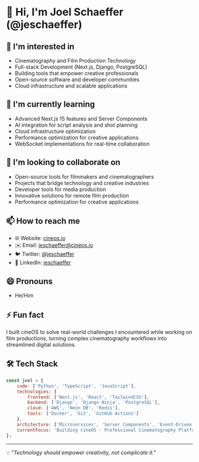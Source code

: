 # 👋 Hi, I'm Joel Schaeffer (@jeschaeffer)

## 👀 I'm interested in
- Cinematography and Film Production Technology
- Full-stack Development (Next.js, Django, PostgreSQL)
- Building tools that empower creative professionals
- Open-source software and developer communities
- Cloud infrastructure and scalable applications

## 🌱 I'm currently learning
- Advanced Next.js 15 features and Server Components
- AI integration for script analysis and shot planning
- Cloud infrastructure optimization
- Performance optimization for creative applications
- WebSocket implementations for real-time collaboration

## 💞️ I'm looking to collaborate on
- Open-source tools for filmmakers and cinematographers
- Projects that bridge technology and creative industries
- Developer tools for media production
- Innovative solutions for remote film production
- Performance optimization for creative applications

## 📫 How to reach me
- 🌐 Website: [cineos.io](https://cineos.io)
- ✉️ Email: [jeschaeffer@cineos.io](mailto:jeschaeffer@cineos.io)
- 🐦 Twitter: [@jeschaeffer](https://twitter.com/jeschaeffer)
- 💼 LinkedIn: [jeschaeffer](https://linkedin.com/in/jeschaeffer)

## 😄 Pronouns
- He/Him

## ⚡ Fun fact
I built cineOS to solve real-world challenges I encountered while working on film productions, turning complex cinematography workflows into streamlined digital solutions.

## 🛠️ Tech Stack
```javascript
const joel = {
    code: ['Python', 'TypeScript', 'JavaScript'],
    technologies: {
        frontend: ['Next.js', 'React', 'TailwindCSS'],
        backend: ['Django', 'Django Ninja', 'PostgreSQL'],
        cloud: ['AWS', 'Neon DB', 'Redis'],
        tools: ['Docker', 'Git', 'GitHub Actions']
    },
    architecture: ['Microservices', 'Server Components', 'Event-Driven'],
    currentFocus: 'Building cineOS - Professional Cinematography Platform'
};
```

---

💡 *"Technology should empower creativity, not complicate it."*
